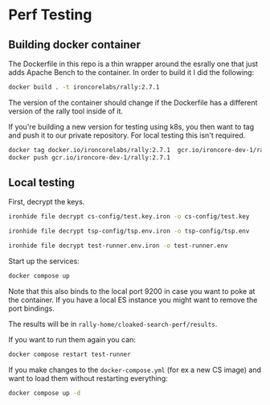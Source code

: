 # Perf Testing

## Building docker container

The Dockerfile in this repo is a thin wrapper around the esrally one that just adds Apache Bench to the container. In order to build it I did the following:

```bash
docker build . -t ironcorelabs/rally:2.7.1
```

The version of the container should change if the Dockerfile has a different version of the rally tool inside of it.

If you're building a new version for testing using k8s, you then want to tag and push it to our private repository. For local testing this isn't required.

```bash
docker tag docker.io/ironcorelabs/rally:2.7.1  gcr.io/ironcore-dev-1/rally:2.7.1
docker push gcr.io/ironcore-dev-1/rally:2.7.1
```

## Local testing

First, decrypt the keys.

```bash
ironhide file decrypt cs-config/test.key.iron -o cs-config/test.key
```

```bash
ironhide file decrypt tsp-config/tsp.env.iron -o tsp-config/tsp.env
```

```bash
ironhide file decrypt test-runner.env.iron -o test-runner.env
```

Start up the services:

```bash
docker compose up
```

Note that this also binds to the local port 9200 in case you want to poke at the container. If you have a local ES instance you might want to remove the port bindings.

The results will be in `rally-home/cloaked-search-perf/results`.

If you want to run them again you can:

```bash
docker compose restart test-runner
```

If you make changes to the `docker-compose.yml` (for ex a new CS image) and want to load them without restarting everything:

```bash
docker compose up -d
```
